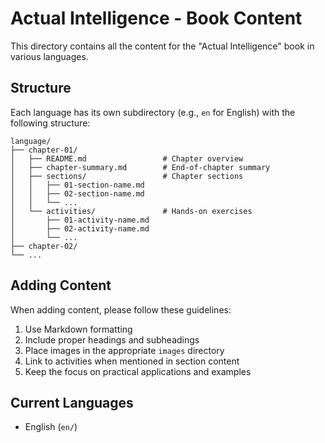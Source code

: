 # Actual Intelligence - Book Content

This directory contains all the content for the "Actual Intelligence" book in various languages.

## Structure

Each language has its own subdirectory (e.g., `en` for English) with the following structure:

```
language/
├── chapter-01/
│   ├── README.md                 # Chapter overview
│   ├── chapter-summary.md        # End-of-chapter summary
│   ├── sections/                 # Chapter sections
│   │   ├── 01-section-name.md
│   │   ├── 02-section-name.md
│   │   └── ...
│   └── activities/               # Hands-on exercises
│       ├── 01-activity-name.md
│       ├── 02-activity-name.md
│       └── ...
├── chapter-02/
└── ...
```

## Adding Content

When adding content, please follow these guidelines:

1. Use Markdown formatting
2. Include proper headings and subheadings
3. Place images in the appropriate `images` directory
4. Link to activities when mentioned in section content
5. Keep the focus on practical applications and examples

## Current Languages

- English (`en/`)
